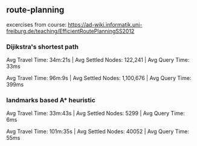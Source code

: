 ## route-planning
excercises from course: https://ad-wiki.informatik.uni-freiburg.de/teaching/EfficientRoutePlanningSS2012

### Dijikstra's shortest path
Avg Travel Time: 34m:21s | Avg Settled Nodes: 122,241 | Avg Query Time: 33ms

Avg Travel Time: 96m:9s | Avg Settled Nodes: 1,100,676 | Avg Query Time: 399ms

### landmarks based A* heuristic
Avg Travel Time: 33m:43s | Avg Settled Nodes: 5299 | Avg Query Time: 6ms

Avg Travel Time: 101m:35s | Avg Settled Nodes: 40052 | Avg Query Time: 55ms

